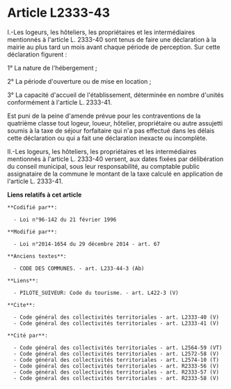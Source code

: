 # Article L2333-43

I.-Les logeurs, les hôteliers, les propriétaires et les intermédiaires mentionnés à l'article L. 2333-40 sont tenus de faire
une déclaration à la mairie au plus tard un mois avant chaque période de perception. Sur cette déclaration figurent : 

1° La nature de l'hébergement ; 

2° La période d'ouverture ou de mise en location ; 

3° La capacité d'accueil de l'établissement, déterminée en nombre d'unités conformément à l'article L. 2333-41. 

Est puni de la peine d'amende prévue pour les contraventions de la quatrième classe tout logeur, loueur, hôtelier,
propriétaire ou autre assujetti soumis à la taxe de séjour forfaitaire qui n'a pas effectué dans les délais cette déclaration
ou qui a fait une déclaration inexacte ou incomplète. 

II.-Les logeurs, les hôteliers, les propriétaires et les intermédiaires mentionnés à l'article L. 2333-40 versent, aux dates
fixées par délibération du conseil municipal, sous leur responsabilité, au comptable public assignataire de la commune le
montant de la taxe calculé en application de l'article L. 2333-41.

**Liens relatifs à cet article**

	**Codifié par**:

	  - Loi n°96-142 du 21 février 1996

	**Modifié par**:

	  - Loi n°2014-1654 du 29 décembre 2014 - art. 67

	**Anciens textes**:

	  - CODE DES COMMUNES. - art. L233-44-3 (Ab)

	**Liens**:

	  - PILOTE_SUIVEUR: Code du tourisme. - art. L422-3 (V)

	**Cite**:

	  - Code général des collectivités territoriales - art. L2333-40 (V)
	  - Code général des collectivités territoriales - art. L2333-41 (V)

	**Cité par**:

	  - Code général des collectivités territoriales - art. L2564-59 (VT)
	  - Code général des collectivités territoriales - art. L2572-58 (V)
	  - Code général des collectivités territoriales - art. L2574-10 (T)
	  - Code général des collectivités territoriales - art. R2333-56 (V)
	  - Code général des collectivités territoriales - art. R2333-57 (V)
	  - Code général des collectivités territoriales - art. R2333-58 (V)

